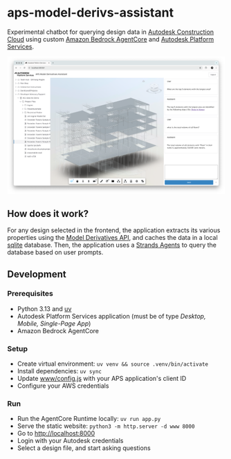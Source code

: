 # aps-model-derivs-assistant

Experimental chatbot for querying design data in [Autodesk Construction Cloud](https://construction.autodesk.com/) using custom [Amazon Bedrock AgentCore](https://aws.amazon.com/bedrock/agentcore) and [Autodesk Platform Services](https://aps.autodesk.com).

![Thumbnail](thumbnail.png)

## How does it work?

For any design selected in the frontend, the application extracts its various properties using the [Model Derivatives API](https://aps.autodesk.com/en/docs/model-derivative/v2/developers_guide/overview/), and caches the data in a local [sqlite](https://www.sqlite.org) database. Then, the application uses a [Strands Agents](https://strandsagents.com/latest) to query the database based on user prompts.

## Development

### Prerequisites

- Python 3.13 and [uv](https://github.com/astral-sh/uv)
- Autodesk Platform Services application (must be of type _Desktop, Mobile, Single-Page App_)
- Amazon Bedrock AgentCore

### Setup

- Create virtual environment: `uv venv && source .venv/bin/activate`
- Install dependencies: `uv sync`
- Update [www/config.js](www/config.js) with your APS application's client ID
- Configure your AWS credentials

### Run

- Run the AgentCore Runtime locally: `uv run app.py`
- Serve the static website: `python3 -m http.server -d www 8000`
- Go to [http://localhost:8000](http://localhost:8000)
- Login with your Autodesk credentials
- Select a design file, and start asking questions
